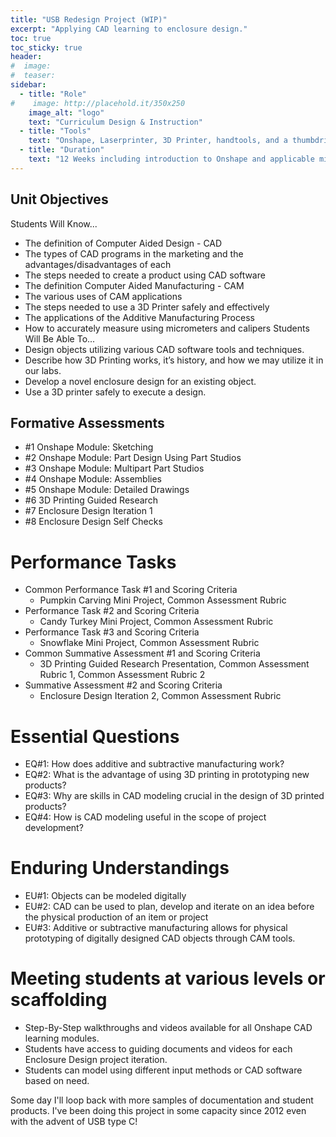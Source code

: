 ```yaml
---
title: "USB Redesign Project (WIP)"
excerpt: "Applying CAD learning to enclosure design."
toc: true
toc_sticky: true
header:
#  image: 
#  teaser: 
sidebar:
  - title: "Role"
#    image: http://placehold.it/350x250
    image_alt: "logo"
    text: "Curriculum Design & Instruction"
  - title: "Tools"
    text: "Onshape, Laserprinter, 3D Printer, handtools, and a thumbdrive."
  - title: "Duration"
    text: "12 Weeks including introduction to Onshape and applicable mini-projects."
---
```

## Unit Objectives
Students Will Know...
- The definition of Computer Aided Design - CAD
- The types of CAD programs in the marketing and the advantages/disadvantages of each
- The steps needed to create a product using CAD software 
- The definition Computer Aided Manufacturing - CAM 
- The various uses of CAM applications 
- The steps needed to use a 3D Printer safely and effectively
- The applications of the Additive Manufacturing Process
- How to accurately measure using micrometers and calipers
Students Will Be Able To...
- Design objects utilizing various CAD software tools and techniques.
- Describe how 3D Printing works, it’s history, and how we may utilize it in our labs.
- Develop a novel enclosure design for an existing object. 
- Use a 3D printer safely to execute a design.

## Formative Assessments
- #1 Onshape Module: Sketching
- #2 Onshape Module: Part Design Using Part Studios
- #3 Onshape Module: Multipart Part Studios
- #4 Onshape Module: Assemblies
- #5 Onshape Module: Detailed Drawings 
- #6 3D Printing Guided Research
- #7 Enclosure Design Iteration 1
- #8 Enclosure Design Self Checks

# Performance Tasks
- Common Performance Task #1 and Scoring Criteria
  - Pumpkin Carving Mini Project, Common Assessment Rubric
- Performance Task #2 and Scoring Criteria
  - Candy Turkey Mini Project, Common Assessment Rubric
- Performance Task #3 and Scoring Criteria
  - Snowflake Mini Project, Common Assessment Rubric
- Common Summative Assessment #1 and Scoring Criteria
  - 3D Printing Guided Research Presentation, Common Assessment Rubric 1, Common Assessment Rubric 2
- Summative Assessment #2 and Scoring Criteria
  - Enclosure Design Iteration 2, Common Assessment Rubric

# Essential Questions
- EQ#1: How does additive and subtractive manufacturing work?
- EQ#2: What is the advantage of using 3D printing in prototyping new products?
- EQ#3: Why are skills in CAD modeling crucial in the design of 3D printed products?
- EQ#4: How is CAD modeling useful in the scope of project development?

# Enduring Understandings
- EU#1: Objects can be modeled digitally
- EU#2: CAD can be used to plan, develop and iterate on an idea before the physical production of an item or project
- EU#3: Additive or subtractive manufacturing allows for physical prototyping of digitally designed CAD objects through CAM tools.

# Meeting students at various levels or scaffolding
- Step-By-Step walkthroughs and videos available for all Onshape CAD learning modules. 
- Students have access to guiding documents and videos for each Enclosure Design project iteration.
- Students can model using different input methods or CAD software based on need.



Some day I'll loop back with more samples of documentation and student products. I've been doing this project in some capacity since 2012 even with the advent of USB type C!